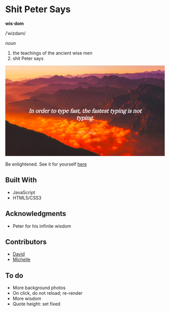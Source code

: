 # Shit Peter Says

**wis·dom**

/ˈwizdəm/

*noun*
1. the teachings of the ancient wise men
2. shit Peter says


![Screenshot](./public/screen1.png) 



Be enlightened. See it for yourself [here](http://shitpetersays.com/)


## Built With
* JavaScript
* HTML5/CSS3


## Acknowledgments 
* Peter for his infinite wisdom 


## Contributors 
* [David](https://github.com/davidyshin)
* [Michelle](https://github.com/michellelala)


## To do
* More background photos 
* On click, do not reload; re-render 
* More wisdom 
* Quote height: set fixed 
